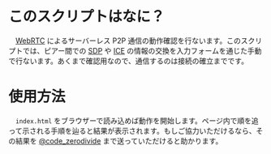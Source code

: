 # このスクリプトはなに？
　[WebRTC](https://developer.mozilla.org/ja/docs/Web/API/WebRTC_API) によるサーバーレス P2P 通信の動作確認を行ないます。このスクリプトでは、ピアー間での [SDP](https://developer.mozilla.org/ja/docs/Web/API/WebRTC_API/Protocols#sdp) や [ICE](https://developer.mozilla.org/ja/docs/Web/API/WebRTC_API/Protocols#ice) の情報の交換を入力フォームを通じた手動で行ないます。あくまで確認用なので、通信するのは接続の確立までです。

# 使用方法
　``index.html`` をブラウザーで読み込めば動作を開始します。ページ内で順を追って示される手順を辿ると結果が表示されます。もしご協力いただけるなら、その結果を [@code_zerodivide](https://twitter.com/code_zerodevide) まで送っていただけると助かります。